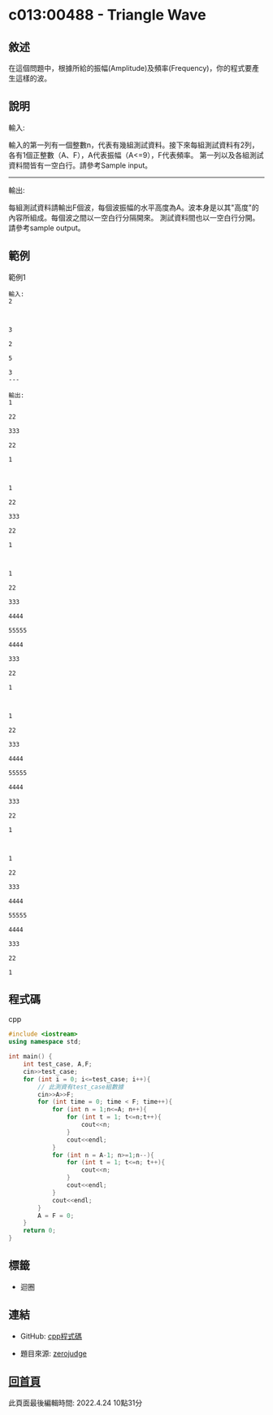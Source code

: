 # c013:00488 - Triangle Wave

## 敘述

在這個問題中，根據所給的振幅(Amplitude)及頻率(Frequency)，你的程式要產生這樣的波。
								

## 說明

輸入:

輸入的第一列有一個整數n，代表有幾組測試資料。接下來每組測試資料有2列，各有1個正整數（A、F），A代表振幅（A<=9），F代表頻率。  第一列以及各組測試資料間皆有一空白行。請參考Sample input。

---

輸出:

每組測試資料請輸出F個波，每個波振幅的水平高度為A。波本身是以其"高度"的內容所組成。每個波之間以一空白行分隔開來。  測試資料間也以一空白行分開。  請參考sample output。

## 範例
範例1

```
輸入:
2

3
2
5
3
---

輸出:
1
22
333
22
1

1
22
333
22
1

1
22
333
4444
55555
4444
333
22
1

1
22
333
4444
55555
4444
333
22
1

1
22
333
4444
55555
4444
333
22
1
```

## 程式碼
cpp

```cpp
#include <iostream>
using namespace std;

int main() {
    int test_case, A,F;
    cin>>test_case;
    for (int i = 0; i<=test_case; i++){
        // 此測資有test_case組數據
        cin>>A>>F;
        for (int time = 0; time < F; time++){
            for (int n = 1;n<=A; n++){
                for (int t = 1; t<=n;t++){
                    cout<<n;
                }
                cout<<endl;
            }
            for (int n = A-1; n>=1;n--){
                for (int t = 1; t<=n; t++){
                    cout<<n;
                }
                cout<<endl;
            }
            cout<<endl;
        }
        A = F = 0;
    }
    return 0;
}
```

## 標籤
- 迴圈


## 連結
- GitHub: [cpp程式碼](https://github.com/henryleecode23/solve_record/blob/main/zerojudge/c013/main.cpp)


- 題目來源: [zerojudge](https://zerojudge.tw/ShowProblem?problemid=c013)

## [回首頁](https://henryleecode23.github.io/solve_record/)

此頁面最後編輯時間: 2022.4.24 10點31分
